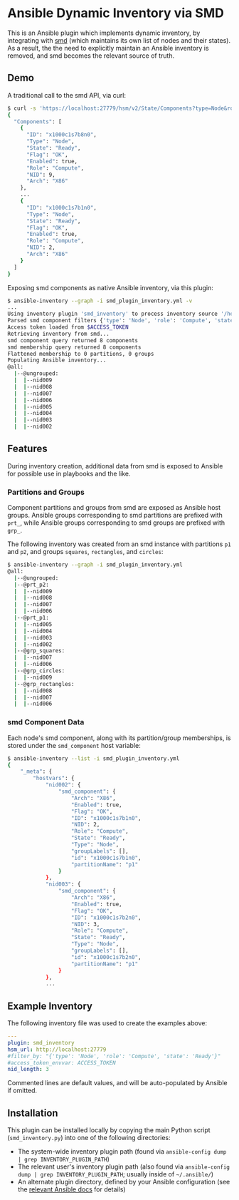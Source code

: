 # Ansible Dynamic Inventory via SMD

This is an Ansible plugin which implements dynamic inventory, by integrating with [smd](https://github.com/OpenCHAMI/smd) (which maintains its own list of nodes and their states).
As a result, the the need to explicitly maintain an Ansible inventory is removed, and smd becomes the relevant source of truth.


## Demo

A traditional call to the smd API, via curl:
```sh
$ curl -s 'https://localhost:27779/hsm/v2/State/Components?type=Node&role=Compute&state=Ready' | jq
{
  "Components": [
    {
      "ID": "x1000c1s7b8n0",
      "Type": "Node",
      "State": "Ready",
      "Flag": "OK",
      "Enabled": true,
      "Role": "Compute",
      "NID": 9,
      "Arch": "X86"
    },
    ...
    {
      "ID": "x1000c1s7b1n0",
      "Type": "Node",
      "State": "Ready",
      "Flag": "OK",
      "Enabled": true,
      "Role": "Compute",
      "NID": 2,
      "Arch": "X86"
    }
  ]
}
```

Exposing smd components as native Ansible inventory, via this plugin:
```sh
$ ansible-inventory --graph -i smd_plugin_inventory.yml -v
...
Using inventory plugin 'smd_inventory' to process inventory source '/home/lritzdorf/smd_plugin_inventory.yml'
Parsed smd component filters {'type': 'Node', 'role': 'Compute', 'state': 'Ready'}
Access token loaded from $ACCESS_TOKEN
Retrieving inventory from smd...
smd component query returned 8 components
smd membership query returned 8 components
Flattened membership to 0 partitions, 0 groups
Populating Ansible inventory...
@all:
  |--@ungrouped:
  |  |--nid009
  |  |--nid008
  |  |--nid007
  |  |--nid006
  |  |--nid005
  |  |--nid004
  |  |--nid003
  |  |--nid002
```


## Features

During inventory creation, additional data from smd is exposed to Ansible for possible use in playbooks and the like.

### Partitions and Groups

Component partitions and groups from smd are exposed as Ansible host groups.
Ansible groups corresponding to smd partitions are prefixed with `prt_`, while Ansible groups corresponding to smd groups are prefixed with `grp_`.

The following inventory was created from an smd instance with partitions `p1` and `p2`, and groups `squares`, `rectangles`, and `circles`:
```sh
$ ansible-inventory --graph -i smd_plugin_inventory.yml
@all:
  |--@ungrouped:
  |--@prt_p2:
  |  |--nid009
  |  |--nid008
  |  |--nid007
  |  |--nid006
  |--@prt_p1:
  |  |--nid005
  |  |--nid004
  |  |--nid003
  |  |--nid002
  |--@grp_squares:
  |  |--nid007
  |  |--nid006
  |--@grp_circles:
  |  |--nid009
  |--@grp_rectangles:
  |  |--nid008
  |  |--nid007
  |  |--nid006
```

### smd Component Data

Each node's smd component, along with its partition/group memberships, is stored under the `smd_component` host variable:
```sh
$ ansible-inventory --list -i smd_plugin_inventory.yml
{
    "_meta": {
        "hostvars": {
            "nid002": {
                "smd_component": {
                    "Arch": "X86",
                    "Enabled": true,
                    "Flag": "OK",
                    "ID": "x1000c1s7b1n0",
                    "NID": 2,
                    "Role": "Compute",
                    "State": "Ready",
                    "Type": "Node",
                    "groupLabels": [],
                    "id": "x1000c1s7b1n0",
                    "partitionName": "p1"
                }
            },
            "nid003": {
                "smd_component": {
                    "Arch": "X86",
                    "Enabled": true,
                    "Flag": "OK",
                    "ID": "x1000c1s7b2n0",
                    "NID": 3,
                    "Role": "Compute",
                    "State": "Ready",
                    "Type": "Node",
                    "groupLabels": [],
                    "id": "x1000c1s7b2n0",
                    "partitionName": "p1"
                }
            },
            ...
```


## Example Inventory

The following inventory file was used to create the examples above:
```yml
---
plugin: smd_inventory
hsm_url: http://localhost:27779
#filter_by: "{'type': 'Node', 'role': 'Compute', 'state': 'Ready'}"
#access_token_envvar: ACCESS_TOKEN
nid_length: 3
```
Commented lines are default values, and will be auto-populated by Ansible if omitted.


## Installation

This plugin can be installed locally by copying the main Python script (`smd_inventory.py`) into one of the following directories:
- The system-wide inventory plugin path (found via `ansible-config dump | grep INVENTORY_PLUGIN_PATH`)
- The relevant user's inventory plugin path (also found via `ansible-config dump | grep INVENTORY_PLUGIN_PATH`; usually inside of `~/.ansible/`)
- An alternate plugin directory, defined by your Ansible configuration (see the [relevant Ansible docs](https://docs.ansible.com/ansible/latest/dev_guide/developing_locally.html#adding-a-non-module-plugin-locally-outside-of-a-collection) for details)
